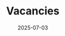 ---
title: "Vacancies"
summary: "Join our research group - current opportunities for PhD students and Postdocs"
date: 2025-07-03
type: landing

sections:
  - block: hero
    content:
      title: Join Our Research Team
      text: |
        We are always looking for talented and motivated researchers to join the Watson Laser Lab. Our group offers exciting opportunities to work at the forefront of laser spectroscopy and molecular dynamics research.
      
        If you wish to explore project opportunities or are seeking support in Scholarship or Fellowship applications, please don't hesitate to get in touch.
      cta:
        label: "Contact Us"
        url: "/contact/"
        icon_pack: fas
        icon: envelope
    design:
      background:
        gradient_start: '#4bb6ff'
        gradient_end: '#2563eb'
        text_color_light: true

  - block: markdown
    content:
      title: "PhD Student Positions"
      text: |
        ### Available PhD Opportunities in Liquid Microjet Spectroscopy
        
        #### Project Overview

        This project uses laser spectroscopy to study molecules as they evaporate from liquid surfaces. It involves the construction and testing of apparatus followed by experimentation using model systems as spectroscopic probes.

        **Aims**

        The aim of this project is to understand how the properties of molecules, namely their temperature, changes at liquid-air interfaces. This will be done by utilising molecules with well characterised photoionisation spectra and investigating how these spectra change depending on the nature of the liquid interface.

        **Objectives**

        The objectives of this project will be to construct and recommission a liquid microjet apparatus and undertake initial testing and characterisation of the instrument. This will entail the physical construction of the apparatus, testing of components and laser systems, and design and implementation of data acquisition software. Following this, initial experimental studies using simple spectroscopic probe molecules will investigate the nature of the liquid-air interface under varying solute-solvent conditions.

        In addition to this project, a student will have the opportunity to engage in all aspects of work within the Watson Research Group and contribute to projects utilising central laser facilities and light sources, and make use of high-performance computational resources.

        **Significance**

        The significance of this work is to understand how the reactivity of molecules emitted into the atmosphere changes at liquid-air interfaces such as those in aerosols. While atmospheric models are becoming increasingly sophisticated, reactions at interfaces are limited. How does reactivity change under solvated conditions and does the composition of solvent systems further effect this?

        ####Ideal Candidate 

        This project would suit a self-motivated PhD candidate with a background in either chemistry, physics or chemical engineering (must be eligible to enrol in PhD programs at Curtin). This project is designed to be approachable with a focus on research training and prospective candidates should be inquisitive and demonstrate an eagerness to learn and develop new skills. Experience in spectroscopy or the use of lasers is ideal. Desirable skills also include the ability to project manage and maintain requisite safety documentation, familiarity with common electronic structure packages, programming with a focus on instrument control and data acquisition, and basic electronics.

        This project is open to domestic and international applicants.

        ####Scholarships at Curtin              

        Explore [Scholarship opportunities](https://www.curtin.edu.au/study/scholarships/find-a-scholarship/#!/?page=1&perPage=10&filters=CourseType:HDR,AwardBase:MERIT,PublishedState:OPENING:OPEN) available to HDR students at Curtin. If you are identified as the preferred candidate for this project, you may be considered for an [RTP scholarship](https://scholarships.curtin.edu.au/Scholarship/?id=7172).

        Undertaking a predefined Higher Degree by Research project is your chance to help turn new discoveries into real solutions. Learn more about [Higher Degree by Research | Curtin University](https://www.curtin.edu.au/study/higher-degree-by-research/) and the [RTP Scholarship process](https://www.curtin.edu.au/study/scholarships/research-training-program-rtp-scholarships/).

        ####Enquiries

        If this project interests you, contact Dr Peter Watson via the [Expression of Interest](https://forms.curtin.edu.au/Produce/Form/External%20Forms/Graduate%20Research/).

        [More Information Found Here (search 'liquid')](https://research.curtin.edu.au/higher-degree-by-research/higher-degree-by-research-project-opportunities/) | Application Deadline: August 18, 2025

##
#       **Research Areas:**
#        - Spectroscopy of liquid microjets
#        - High-resolution gas-phase spectroscopy  
#        - Cluster chemistry and astrochemistry
#        - Time-resolved molecular dynamics
#        
#        **Requirements:**
#        - Strong background in chemistry, physics, or related field
#        - Experience with experimental techniques preferred
#        - Programming skills (Python, MATLAB, or similar) advantageous
#        - Excellent written and verbal communication skills
#        
#        **What We Offer:**
#        - Competitive stipend and benefits
#        - Access to state-of-the-art laser facilities
#        - Opportunities for international collaboration
#        - Comprehensive training in advanced spectroscopic techniques
#        
#        **Current Openings:**
#        
#        🔬 **RTP Applications Current Accepting EOIs** - *Available Now*  
#
#        
#        🔬 **PhD Position in High-Resolution Spectroscopy** - *Starting Fall 2025*  
#        [View Details & Apply](https://example-university.edu/phd-position-2) | Application Deadline: August 1, 2025
        
    design:
      columns: '1'
      background:
        color: '#f8f9fa'

#  - block: markdown
#    content:
#      title: "Postdoctoral Positions"
#      text: |
#        ### Postdoctoral Research Opportunities
#        
#        We seek outstanding postdoctoral researchers to contribute to our cutting-edge research programs and develop their independent research careers.
#        
#        **Research Focus Areas:**
#        - Advanced laser spectroscopy methods
#        - Liquid-phase molecular dynamics
#        - Atmospheric and astrochemical processes
#        - Novel experimental technique development
#        
#        **Requirements:**
#        - PhD in chemistry, physics, or closely related field
#        - Strong publication record in relevant areas
#        - Experience with laser systems and/or molecular spectroscopy
#        - Demonstrated ability to work independently and collaboratively
#        - Track record of presenting research at conferences
#        
#        **What We Offer:**
#        - Competitive salary commensurate with experience
#        - Excellent benefits package
#        - Opportunities to lead independent research projects
#        - Access to world-class facilities and instrumentation
#        - Mentorship for career development
#        - Support for fellowship applications
#        
#        **Current Openings:**
#        
#        🧪 **Postdoctoral Fellow - Atmospheric Chemistry** - *Available Immediately*  
#        [View Details & Apply](https://example-university.edu/postdoc-position-1) | Review begins: June 15, 2025
#        
#        🧪 **Postdoctoral Researcher - Laser Development** - *Starting September 2025*  
#        [View Details & Apply](https://example-university.edu/postdoc-position-2) | Application Deadline: July 30, 2025
        
#    design:
#      columns: '1'

  - block: markdown
    content:
      title: "How to Apply"
      text: |
        ### Application Process
        
        **For PhD Positions:**
        - Submit applications through the [university's graduate admissions portal](https://research.curtin.edu.au/higher-degree-by-research/)
        - Include CV, transcripts, statement of purpose, and three references
        - Mention your interest in the Watson Laser Lab in your application
        
        **For Postdoctoral Positions:**
        - Send applications directly to Dr. Watson via email
        - Include CV, cover letter, research statement, and contact information for three references
        - Highlight relevant experience and research interests
        
        **General Applications:**
        
        Even if no specific positions are currently advertised, we encourage interested candidates to contact us. We may have upcoming opportunities or can discuss potential funding applications.
        
        **Contact Information:**
        - Email: [peter@watsonlaserlab.com](mailto:peter@watsonlaserlab.com)
        - Subject line: "Application - [PhD/Postdoc] - [Your Name]"
        
        ### Diversity and Inclusion
        
        The Watson Laser Lab is committed to fostering an inclusive environment that supports researchers from all backgrounds. We particularly encourage applications from underrepresented groups in STEM fields.
        
    design:
      columns: '1'
      background:
        color: '#f8f9fa'

  - block: markdown
    content:
      title: ""
      text: |
        <div style="text-align: center; padding: 3rem 2rem; background: linear-gradient(135deg, #2563eb 0%, #1d4ed8 100%); border-radius: 1rem; margin: 2rem 0;">
          <h2 style="color: white; font-size: 2rem; margin-bottom: 1rem;">Ready to Join Us?</h2>
          <p style="color: white; font-size: 1.1rem; margin-bottom: 2rem;">Get in touch to discuss opportunities in the Watson Laser Lab</p>
          <a href="/contact/" style="display: inline-block; background: white; color: #2563eb; padding: 1rem 2rem; border-radius: 0.5rem; text-decoration: none; font-weight: bold; transition: all 0.3s ease;">
            📧 Contact Us
          </a>
        </div>
    design:
      columns: '1'
---